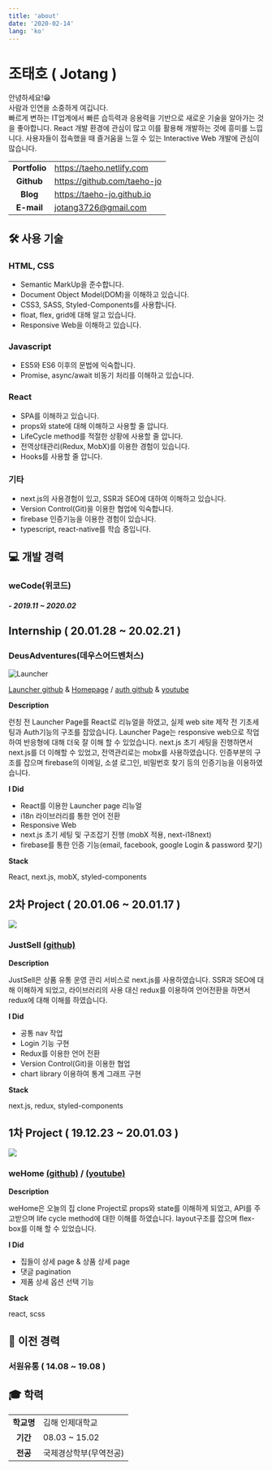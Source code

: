 ```yaml
---
title: 'about'
date: '2020-02-14'
lang: 'ko'
---
```


<div class="about">

# 조태호 ( Jotang )

안녕하세요!😁<br/>
사람과 인연을 소중하게 여깁니다.<br/>
빠르게 변하는 IT업계에서 빠른 습득력과 응용력을 기반으로 새로운 기술을 알아가는 것을 좋아합니다.
React 개발 환경에 관심이 많고 이를 활용해 개발하는 것에 흥미를 느낍니다.
사용자들이 접속했을 때 즐거움을 느낄 수 있는 Interactive Web 개발에 관심이 많습니다.

|               |                             |
| :-----------: | --------------------------- |
| **Portfolio** | https://taeho.netlify.com   |
|  **Github**   | https://github.com/taeho-jo |
|   **Blog**    | https://taeho-jo.github.io  |
|  **E-mail**   | jotang3726@gmail.com        |

## 🛠 사용 기술

### HTML, CSS

- Semantic MarkUp을 준수합니다.
- Document Object Model(DOM)을 이해하고 있습니다.
- CSS3, SASS, Styled-Components를 사용합니다.
- float, flex, grid에 대해 알고 있습니다.
- Responsive Web을 이해하고 있습니다.

### Javascript

- ES5와 ES6 이후의 문법에 익숙합니다.
- Promise, async/await 비동기 처리를 이해하고 있습니다.

### React

- SPA를 이해하고 있습니다.
- props와 state에 대해 이해하고 사용할 줄 압니다.
- LifeCycle method를 적절한 상황에 사용할 줄 압니다.
- 전역상태관리(Redux, MobX)를 이용한 경험이 있습니다.
- Hooks를 사용할 줄 압니다.

### 기타

- next.js의 사용경험이 있고, SSR과 SEO에 대하여 이해하고 있습니다.
- Version Control(Git)을 이용한 협업에 익숙합니다.
- firebase 인증기능을 이용한 경험이 있습니다.
- typescript, react-native를 학습 중입니다.

## 💻 개발 경력

### weCode(위코드)

##### - 2019.11 ~ 2020.02

## Internship ( 20.01.28 ~ 20.02.21 )

### DeusAdventures(데우스어드벤처스)

![Launcher](../assets/deus.png)

[Launcher github](https://github.com/taeho-jo/deus_teaser) & [Homepage](http://deusadventures.com/) / [auth github](https://github.com/taeho-jo/deus_adventures) & [youtube](https://youtu.be/8cSX7J_tbAo)

**Description**

런칭 전 Launcher Page를 React로 리뉴얼을 하였고, 실제 web site 제작 전 기초세팅과
Auth기능의 구조를 잡았습니다.
Launcher Page는 responsive web으로 작업하여 반응형에 대해 더욱 잘 이해 할 수 있었습니다.
next.js 초기 세팅을 진행하면서 next.js를 더 이해할 수 있었고, 전역관리로는 mobx를 사용하였습니다.
인증부분의 구조를 잡으며 firebase의 이메일, 소셜 로그인, 비밀번호 찾기 등의 인증기능을 이용하였습니다.

**I Did**

- React를 이용한 Launcher page 리뉴얼
- i18n 라이브러리를 통한 언어 전환
- Responsive Web
- next.js 초기 세팅 및 구조잡기 진행 (mobX 적용, next-i18next)
- firebase를 통한 인증 기능(email, facebook, google Login & password 찾기)

**Stack**

React, next.js, mobX, styled-components

## 2차 Project ( 20.01.06 ~ 20.01.17 )

![](../assets/justsell.png)

### JustSell [(github)](https://github.com/wecode-bootcamp-korea/justSell_frontend)

**Description**

JustSell은 상품 유통 운영 관리 서비스로 next.js를 사용하였습니다.
SSR과 SEO에 대해 이해하게 되었고, 라이브러리의 사용 대신 redux를
이용하여 언어전환을 하면서 redux에 대해 이해를 하였습니다.

**I Did**

- 공통 nav 작업
- Login 기능 구현
- Redux를 이용한 언어 전환
- Version Control(Git)을 이용한 협업
- chart library 이용하여 통계 그래프 구현

**Stack**

next.js, redux, styled-components

<!-- ![](../assets/ee.JPG)
![](../assets/ff.JPG)

![](../assets/ee.JPG) -->

## 1차 Project ( 19.12.23 ~ 20.01.03 )

![](../assets/wehome.png)

### weHome [(github)](https://github.com/wecode-bootcamp-korea/weHome_frontend) / [(youtube)](https://youtu.be/AZ71h90ajN0)

**Description**

weHome은 오늘의 집 clone Project로 props와 state를 이해하게 되었고,
API를 주고받으며 life cycle method에 대한 이해를 하였습니다.
layout구조를 잡으며 flex-box를 이해 할 수 있었습니다.

**I Did**

- 집들이 상세 page & 상품 상세 page
- 댓글 pagination
- 제품 상세 옵션 선택 기능

**Stack**

react, scss

## 🏢 이전 경력

### 서원유통 ( 14.08 ~ 19.08 )

## 🎓 학력

|            |                        |
| :--------: | ---------------------- |
| **학교명** | 김해 인제대학교        |
|  **기간**  | 08.03 ~ 15.02          |
|  **전공**  | 국제경상학부(무역전공) |

</div>
